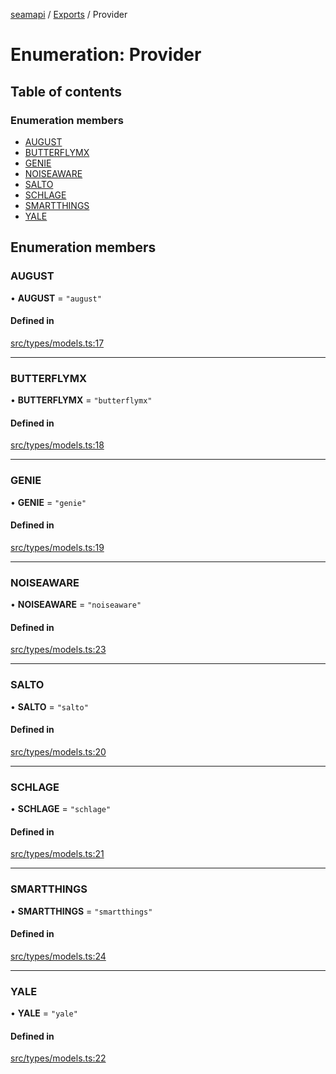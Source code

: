 [seamapi](../README.md) / [Exports](../modules.md) / Provider

# Enumeration: Provider

## Table of contents

### Enumeration members

- [AUGUST](Provider.md#august)
- [BUTTERFLYMX](Provider.md#butterflymx)
- [GENIE](Provider.md#genie)
- [NOISEAWARE](Provider.md#noiseaware)
- [SALTO](Provider.md#salto)
- [SCHLAGE](Provider.md#schlage)
- [SMARTTHINGS](Provider.md#smartthings)
- [YALE](Provider.md#yale)

## Enumeration members

### AUGUST

• **AUGUST** = `"august"`

#### Defined in

[src/types/models.ts:17](https://github.com/seamapi/seamapi-javascript/blob/main/src/types/models.ts#L17)

___

### BUTTERFLYMX

• **BUTTERFLYMX** = `"butterflymx"`

#### Defined in

[src/types/models.ts:18](https://github.com/seamapi/seamapi-javascript/blob/main/src/types/models.ts#L18)

___

### GENIE

• **GENIE** = `"genie"`

#### Defined in

[src/types/models.ts:19](https://github.com/seamapi/seamapi-javascript/blob/main/src/types/models.ts#L19)

___

### NOISEAWARE

• **NOISEAWARE** = `"noiseaware"`

#### Defined in

[src/types/models.ts:23](https://github.com/seamapi/seamapi-javascript/blob/main/src/types/models.ts#L23)

___

### SALTO

• **SALTO** = `"salto"`

#### Defined in

[src/types/models.ts:20](https://github.com/seamapi/seamapi-javascript/blob/main/src/types/models.ts#L20)

___

### SCHLAGE

• **SCHLAGE** = `"schlage"`

#### Defined in

[src/types/models.ts:21](https://github.com/seamapi/seamapi-javascript/blob/main/src/types/models.ts#L21)

___

### SMARTTHINGS

• **SMARTTHINGS** = `"smartthings"`

#### Defined in

[src/types/models.ts:24](https://github.com/seamapi/seamapi-javascript/blob/main/src/types/models.ts#L24)

___

### YALE

• **YALE** = `"yale"`

#### Defined in

[src/types/models.ts:22](https://github.com/seamapi/seamapi-javascript/blob/main/src/types/models.ts#L22)
